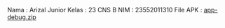 Nama : Arizal Junior
Kelas : 23 CNS B
NIM : 23552011310
File APK :
[app-debug.zip](https://github.com/user-attachments/files/20847576/app-debug.zip)
